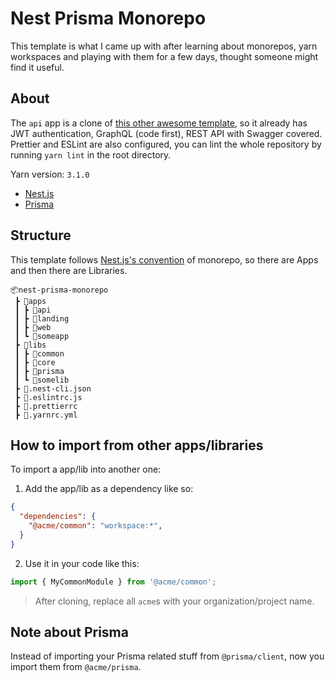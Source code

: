 # Nest Prisma Monorepo
This template is what I came up with after learning about monorepos, yarn workspaces and playing with them for a few days, thought someone might find it useful.

## About

The `api` app is a clone of [this other awesome template](https://github.com/fivethree-team/nestjs-prisma-starter), so it already has JWT authentication, GraphQL (code first), REST API with Swagger covered.
Prettier and ESLint are also configured, you can lint the whole repository by running `yarn lint` in the root directory.

Yarn version: `3.1.0`

- [Nest.js](https://nestjs.com/)
- [Prisma](https://prisma.io/)

## Structure

This template follows [Nest.js's convention](https://docs.nestjs.com/cli/monorepo) of monorepo, so there are Apps and then there are Libraries.

```
📦nest-prisma-monorepo
 ┣ 📂apps
 ┃ ┣ 📂api
 ┃ ┣ 📂landing
 ┃ ┣ 📂web
 ┃ ┗ 📂someapp
 ┣ 📂libs
 ┃ ┣ 📂common
 ┃ ┣ 📂core
 ┃ ┣ 📂prisma
 ┃ ┗ 📂somelib
 ┣ 📜.nest-cli.json
 ┣ 📜.eslintrc.js
 ┣ 📜.prettierrc
 ┣ 📜.yarnrc.yml
```

## How to import from other apps/libraries

To import a app/lib into another one:
1. Add the app/lib as a dependency like so:
```json
{
  "dependencies": {
    "@acme/common": "workspace:*",
  }
}

```

2. Use it in your code like this:
```ts 
import { MyCommonModule } from '@acme/common';
```

> After cloning, replace all `acme`s with your organization/project name.

## Note about Prisma

Instead of importing your Prisma related stuff from `@prisma/client`, now you import them from `@acme/prisma`.
